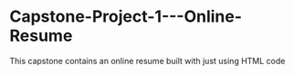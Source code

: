 # Capstone-Project-1---Online-Resume
This capstone contains an online resume built with just using HTML code
